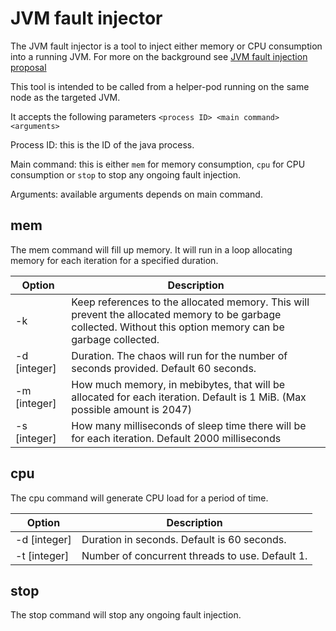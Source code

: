 # JVM fault injector

The JVM fault injector is a tool to inject either memory or CPU consumption into a running JVM.
For more on the background see [JVM fault injection proposal](https://github.com/litmuschaos/litmus/blob/master/proposals/jvm-fault-injection.md)

This tool is intended to be called from a helper-pod running on the same node as the targeted JVM.

It accepts the following parameters
`<process ID> <main command> <arguments>`

Process ID: this is the ID of the java process.

Main command: this is either `mem` for memory consumption, `cpu` for CPU consumption or `stop` to stop any ongoing fault injection.

Arguments: available arguments depends on main command.

## mem

The mem command will fill up memory. It will run in a loop allocating memory for each iteration for a specified duration.

| Option | Description |
| --- | --- |
| -k | Keep references to the allocated memory. This will prevent the allocated memory to be garbage collected. Without this option memory can be garbage collected. |
| -d [integer] | Duration. The chaos will run for the number of seconds provided. Default 60 seconds.  |
| -m  [integer] | How much memory, in mebibytes, that will be allocated for each iteration. Default is 1 MiB. (Max possible amount is 2047) |
| -s [integer] | How many milliseconds of sleep time there will be for each iteration. Default 2000 milliseconds |

## cpu

The cpu command will generate CPU load for a period of time.

| Option | Description |
| --- | --- |
| -d [integer] | Duration in seconds. Default is 60 seconds. |
| -t [integer] | Number of concurrent threads to use. Default 1. |

## stop

The stop command will stop any ongoing fault injection.
